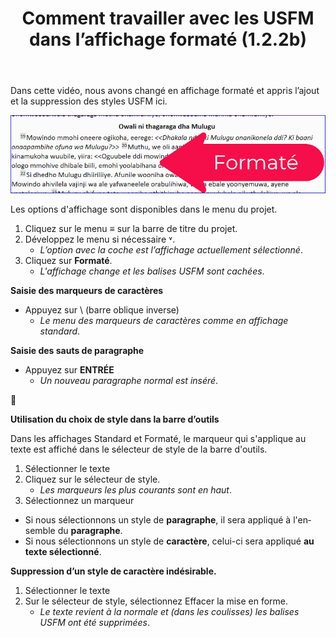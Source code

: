 ﻿---
lang: fr
title: Comment travailler avec les USFM dans l’affichage formaté (1.2.2b)
lang: fr
---

Dans cette vidéo, nous avons changé en affichage formaté et appris l’ajout et la suppression des styles USFM ici.

![](../../media/66b503036e5988be48dd90578f64ece7.png)

Les options d'affichage sont disponibles dans le menu du projet.

1.  Cliquez sur le menu **≡** sur la barre de titre du projet.
1.  Développez le menu si nécessaire ˅.
     -  *L’option avec la coche est l’affichage actuellement sélectionné*.
1.  Cliquez sur **Formaté**.
     -  *L'affichage change et les balises USFM sont cachées*.

**Saisie des marqueurs de caractères**

-  Appuyez sur \\ (barre oblique inverse)
    -  *Le menu des marqueurs de caractères comme en affichage standard*.

**Saisie des sauts de paragraphe**

-  Appuyez sur **ENTRÉE**
     -  *Un nouveau paragraphe normal est inséré*.


📄

**Utilisation du choix de style dans la barre d’outils**

Dans les affichages Standard et Formaté, le marqueur qui s'applique au texte est affiché dans le sélecteur de style de la barre d'outils.

1.  Sélectionner le texte
1.  Cliquez sur le sélecteur de style.
     -  *Les marqueurs les plus courants sont  en haut*.
1.  Sélectionnez un marqueur
-  Si nous sélectionnons un style de **paragraphe**, il sera appliqué à l'ensemble du **paragraphe**.
-  Si nous sélectionnons un style de **caractère**, celui-ci sera appliqué **au texte sélectionné**.

**Suppression d’un style de caractère indésirable.**

1.  Sélectionner le texte
1.  Sur le sélecteur de style, sélectionnez Effacer la mise en forme.
     -  *Le texte revient à la normale et (dans les coulisses) les balises USFM ont été supprimées*.

